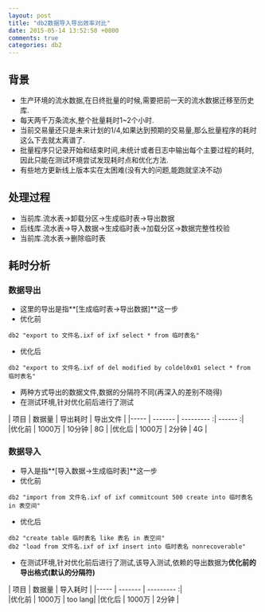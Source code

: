 ```yaml
---
layout: post
title: "db2数据导入导出效率对比"
date: 2015-05-14 13:52:50 +0800
comments: true
categories: db2
---
```

## 背景
* 生产环境的流水数据,在日终批量的时候,需要把前一天的流水数据迁移至历史库.    
* 每天两千万条流水,整个批量耗时1~2个小时.    
* 当前交易量还只是未来计划的1/4,如果达到预期的交易量,那么批量程序的耗时这么下去就太离谱了.    
* 批量程序只记录开始和结束时间,未统计或者日志中输出每个主要过程的耗时,因此只能在测试环境尝试发现耗时点和优化方法.
* 有些地方更新线上版本实在太困难(没有大的问题,能跑就坚决不动)

## 处理过程
* 当前库.流水表->卸载分区->生成临时表->导出数据
* 后线库.流水表->导入数据->生成临时表->加载分区->数据完整性校验
* 当前库.流水表->删除临时表

## 耗时分析

### 数据导出
* 这里的导出是指**[生成临时表->导出数据]**这一步
* 优化前
```
db2 "export to 文件名.ixf of ixf select * from 临时表名"
```
* 优化后
```
db2 "export to 文件名.ixf of del modified by coldel0x01 select * from 临时表名"
```
* 两种方式导出的数据文件,数据的分隔符不同(再深入的差别不晓得)
* 在测试环境,针对优化前后进行了测试 

|  项目 |  数据量  |  导出耗时  |  导出文件  | 
|----- | ------- | --------- :|  ------ :|   
|优化前 | 1000万 | 10分钟 | 8G | 
|优化后 | 1000万 | 2分钟 | 4G  |

### 数据导入
* 导入是指**[导入数据->生成临时表]**这一步
* 优化前
```
db2 "import from 文件名.ixf of ixf commitcount 500 create into 临时表名 in 表空间"
```
* 优化后
```
db2 "create table 临时表名 like 表名 in 表空间"
db2 "load from 文件名.ixf of ixf insert into 临时表名 nonrecoverable"
```
* 在测试环境,针对优化前后进行了测试,该导入测试,依赖的导出数据为**优化前的导出格式(默认的分隔符)**

|  项目 |  数据量  |  导入耗时  | 
|----- | ------- | --------- :|  
|优化前 | 1000万 | too lang| 
|优化后 | 1000万 | 2分钟 |



